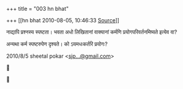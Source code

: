 +++
title = "003 hn bhat"

+++
[[hn bhat	2010-08-05, 10:46:33 [Source](https://groups.google.com/g/bvparishat/c/TBp7mac-O7s)]]



नाद्यापि प्रश्नस्य स्पष्टता। भवता अधो लिखितानां वाक्यानां कर्मणि प्रयोगपरिवर्तनमिष्यते इत्येव वा?

  

अन्यथा कर्म स्पष्टरुपेण दृश्यते। को ऽयमधःकर्तरि प्रयोगः?  

  

  
  

2010/8/5 sheetal pokar \<[sjp...@gmail.com]()\>





